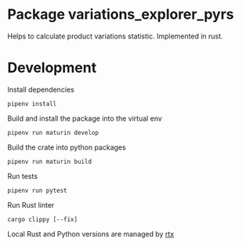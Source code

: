 # Package variations_explorer_pyrs

Helps to calculate product variations statistic. Implemented in rust.

# Development

Install dependencies

    pipenv install

Build and install the package into the virtual env

    pipenv run maturin develop

Build the crate into python packages

    pipenv run maturin build

Run tests

    pipenv run pytest

Run Rust linter

    cargo clippy [--fix]

Local Rust and Python versions are managed by [rtx](.rtx.toml)
